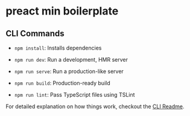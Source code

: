 # preact min boilerplate

## CLI Commands
*   `npm install`: Installs dependencies

*   `npm run dev`: Run a development, HMR server

*   `npm run serve`: Run a production-like server

*   `npm run build`: Production-ready build

*   `npm run lint`: Pass TypeScript files using TSLint


For detailed explanation on how things work, checkout the [CLI Readme](https://github.com/developit/preact-cli/blob/master/README.md).
